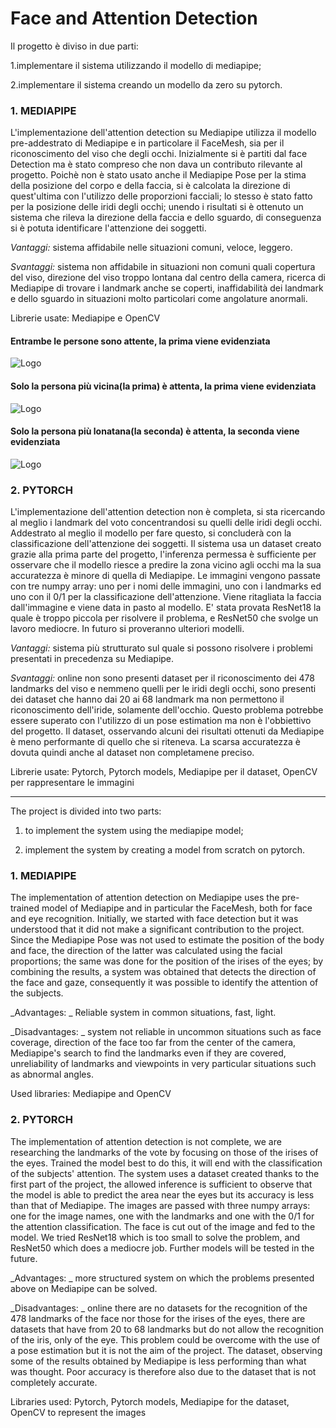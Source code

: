 # Face and Attention Detection

Il progetto è diviso in due parti:

1.implementare il sistema utilizzando il modello di mediapipe;

2.implementare il sistema creando un modello da zero su pytorch.


### 1. MEDIAPIPE 

L'implementazione dell'attention detection su Mediapipe utilizza il modello pre-addestrato di Mediapipe e in particolare il FaceMesh, sia per il riconoscimento del viso che degli occhi. Inizialmente si è partiti dal face Detection ma è stato compreso che non dava un contributo rilevante al progetto. Poichè non è stato usato anche il Mediapipe Pose per la stima della posizione del corpo e della faccia, si è calcolata la direzione di quest'ultima con l'utilizzo delle proporzioni facciali; lo stesso è stato fatto per la posizione delle iridi degli occhi; unendo i risultati si è ottenuto un sistema che rileva la direzione della faccia e dello sguardo, di conseguenza si è potuta identificare l'attenzione dei soggetti.

_Vantaggi:_ sistema affidabile nelle situazioni comuni, veloce, leggero.

_Svantaggi:_ sistema non affidabile in situazioni non comuni quali copertura del viso, direzione del viso troppo lontana dal centro della camera, ricerca di Mediapipe di trovare i landmark anche se coperti, inaffidabilità dei landmark e dello sguardo in situazioni molto particolari come angolature anormali.

Librerie usate: Mediapipe e OpenCV 

#### Entrambe le persone sono attente, la prima viene evidenziata
![Logo](https://github.com/RicGobs/LabVision/blob/main/mediapipe/EyeRecognition/solution1.jpg)

#### Solo la persona più vicina(la prima) è attenta, la prima viene evidenziata
![Logo](https://github.com/RicGobs/LabVision/blob/main/mediapipe/EyeRecognition/solution2.jpg)

#### Solo la persona più lonatana(la seconda) è attenta, la seconda viene evidenziata
![Logo](https://github.com/RicGobs/LabVision/blob/main/mediapipe/EyeRecognition/solution3.jpg)

### 2. PYTORCH
L'implementazione dell'attention detection non è completa, si sta ricercando al meglio i landmark del voto concentrandosi su quelli delle iridi degli occhi. Addestrato al meglio il modello per fare questo, si concluderà con la classificazione dell'attenzione dei soggetti. Il sistema usa un dataset creato grazie alla prima parte del progetto, l'inferenza permessa è sufficiente per osservare che il modello riesce a predire la zona vicino agli occhi ma la sua accuratezza è minore di quella di Mediapipe.
Le immagini vengono passate con tre numpy array: uno per i nomi delle immagini, uno con i landmarks ed uno con il 0/1 per la classificazione dell'attenzione. Viene ritagliata la faccia dall'immagine e viene data in pasto al modello. E' stata provata ResNet18 la quale è troppo piccola per risolvere il problema, e ResNet50 che svolge un lavoro mediocre. In futuro si proveranno ulteriori modelli.

_Vantaggi:_ sistema più strutturato sul quale si possono risolvere i problemi presentati in precedenza su Mediapipe.

_Svantaggi:_ online non sono presenti dataset per il riconoscimento dei 478 landmarks del viso e nemmeno quelli per le iridi degli occhi, sono presenti dei dataset che hanno dai 20 ai 68 landmark ma non permettono il riconoscimento dell'iride, solamente dell'occhio. Questo problema potrebbe essere superato con l'utilizzo di un pose estimation ma non è l'obbiettivo del progetto. Il dataset, osservando alcuni dei risultati ottenuti da Mediapipe è meno performante di quello che si riteneva. La scarsa accuratezza è dovuta quindi anche al dataset non completamene preciso.

Librerie usate: Pytorch, Pytorch models, Mediapipe per il dataset, OpenCV per rappresentare le immagini



----

The project is divided into two parts:

1. to implement the system using the mediapipe model;

2. implement the system by creating a model from scratch on pytorch.


### 1. MEDIAPIPE

The implementation of attention detection on Mediapipe uses the pre-trained model of Mediapipe and in particular the FaceMesh, both for face and eye recognition. Initially, we started with face detection but it was understood that it did not make a significant contribution to the project. Since the Mediapipe Pose was not used to estimate the position of the body and face, the direction of the latter was calculated using the facial proportions; the same was done for the position of the irises of the eyes; by combining the results, a system was obtained that detects the direction of the face and gaze, consequently it was possible to identify the attention of the subjects.

_Advantages: _ Reliable system in common situations, fast, light.

_Disadvantages: _ system not reliable in uncommon situations such as face coverage, direction of the face too far from the center of the camera, Mediapipe's search to find the landmarks even if they are covered, unreliability of landmarks and viewpoints in very particular situations such as abnormal angles.

Used libraries: Mediapipe and OpenCV


### 2. PYTORCH
The implementation of attention detection is not complete, we are researching the landmarks of the vote by focusing on those of the irises of the eyes. Trained the model best to do this, it will end with the classification of the subjects' attention. The system uses a dataset created thanks to the first part of the project, the allowed inference is sufficient to observe that the model is able to predict the area near the eyes but its accuracy is less than that of Mediapipe.
The images are passed with three numpy arrays: one for the image names, one with the landmarks and one with the 0/1 for the attention classification. The face is cut out of the image and fed to the model. We tried ResNet18 which is too small to solve the problem, and ResNet50 which does a mediocre job. Further models will be tested in the future.

_Advantages: _ more structured system on which the problems presented above on Mediapipe can be solved.

_Disadvantages: _ online there are no datasets for the recognition of the 478 landmarks of the face nor those for the irises of the eyes, there are datasets that have from 20 to 68 landmarks but do not allow the recognition of the iris, only of the eye. This problem could be overcome with the use of a pose estimation but it is not the aim of the project. The dataset, observing some of the results obtained by Mediapipe is less performing than what was thought. Poor accuracy is therefore also due to the dataset that is not completely accurate.

Libraries used: Pytorch, Pytorch models, Mediapipe for the dataset, OpenCV to represent the images

